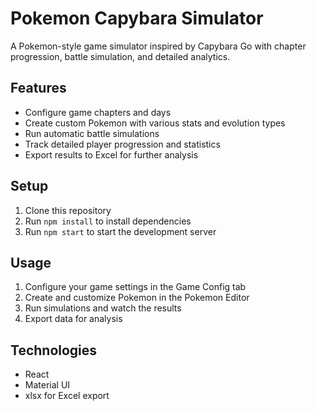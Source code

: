 # Pokemon Capybara Simulator

A Pokemon-style game simulator inspired by Capybara Go with chapter progression, battle simulation, and detailed analytics.

## Features

- Configure game chapters and days
- Create custom Pokemon with various stats and evolution types
- Run automatic battle simulations
- Track detailed player progression and statistics
- Export results to Excel for further analysis

## Setup

1. Clone this repository
2. Run `npm install` to install dependencies
3. Run `npm start` to start the development server

## Usage

1. Configure your game settings in the Game Config tab
2. Create and customize Pokemon in the Pokemon Editor
3. Run simulations and watch the results
4. Export data for analysis

## Technologies

- React
- Material UI
- xlsx for Excel export